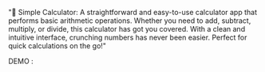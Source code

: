 "🧮 Simple Calculator: A straightforward and easy-to-use calculator app that performs basic arithmetic operations. Whether you need to add, subtract, multiply, or divide, this calculator has got you covered. With a clean and intuitive interface, crunching numbers has never been easier. Perfect for quick calculations on the go!"

DEMO : 
